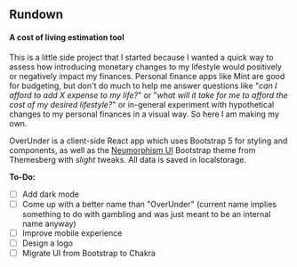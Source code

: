 ## Rundown
#### A cost of living estimation tool

This is a little side project that I started because I wanted a quick way to assess how introducing monetary changes to my lifestyle would positively or negatively impact my finances. Personal finance apps like Mint are good for budgeting, but don't do much to help me answer questions like "_can I afford to add X expense to my life?_" or "_what will it take for me to afford the cost of my desired lifestyle?_" or in-general experiment with hypothetical changes to my personal finances in a visual way. So here I am making my own.

OverUnder is a client-side React app which uses Bootstrap 5 for styling and components, as well as the [Neumorphism UI](https://themesberg.com/product/ui-kit/neumorphism-ui-kit-bootstrap) Bootstrap theme from Themesberg with _slight_ tweaks. All data is saved in localstorage.

**To-Do:**
- [ ] Add dark mode
- [ ] Come up with a better name than "OverUnder" (current name implies something to do with gambling and was just meant to be an internal name anyway)
- [ ] Improve mobile experience
- [ ] Design a logo
- [ ] Migrate UI from Bootstrap to Chakra

